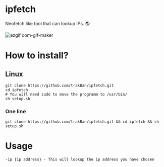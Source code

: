 # ipfetch
Neofetch like tool that can lookup IPs. 🌎

![ezgif com-gif-maker](https://user-images.githubusercontent.com/81049050/158081113-9c14ac50-5f8d-42e1-ba01-da2d873ea520.gif)

# How to install?

## Linux
```
git clone https://github.com/trakBan/ipfetch.git
cd ipfetch
# You will need sudo to move the programm to /usr/bin/
sh setup.sh
```
### One line
``` git clone https://github.com/trakBan/ipfetch.git && cd ipfetch && sh setup.sh ```

# Usage
```
-ip {ip address} - This will lookup the ip address you have chosen
```
